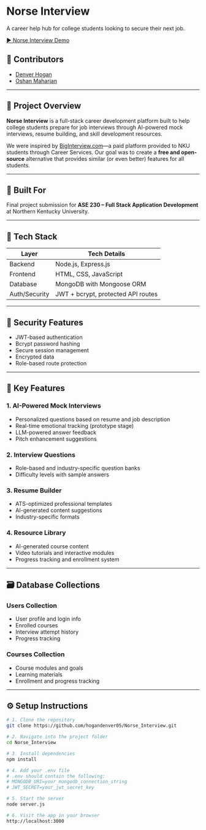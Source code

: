 # Norse Interview  
A career help hub for college students looking to secure their next job.

[▶️ Norse Interview Demo](https://www.youtube.com/watch?v=6CmSgrlMoe4)

## 👥 Contributors
- [Denver Hogan](https://github.com/hogandenver05)
- [Oshan Maharjan](https://github.com/oshanma)

---

## 🎯 Project Overview

**Norse Interview** is a full-stack career development platform built to help college students prepare for job interviews through AI-powered mock interviews, resume building, and skill development resources.

We were inspired by [BigInterview.com](https://www.biginterview.com/)—a paid platform provided to NKU students through Career Services. Our goal was to create a **free and open-source** alternative that provides similar (or even better) features for all students.

---

## 🧪 Built For  
Final project submission for **ASE 230 – Full Stack Application Development** at Northern Kentucky University.

---

## 🧱 Tech Stack

| Layer       | Tech Details                            |
|-------------|------------------------------------------|
| Backend     | Node.js, Express.js                      |
| Frontend    | HTML, CSS, JavaScript                    |
| Database    | MongoDB with Mongoose ORM                |
| Auth/Security | JWT + bcrypt, protected API routes     |

---

## 🔐 Security Features
- JWT-based authentication
- Bcrypt password hashing
- Secure session management
- Encrypted data
- Role-based route protection

---

## 🚀 Key Features

### 1. AI-Powered Mock Interviews
- Personalized questions based on resume and job description
- Real-time emotional tracking (prototype stage)
- LLM-powered answer feedback
- Pitch enhancement suggestions

### 2. Interview Questions
- Role-based and industry-specific question banks
- Difficulty levels with sample answers

### 3. Resume Builder
- ATS-optimized professional templates
- AI-generated content suggestions
- Industry-specific formats

### 4. Resource Library
- AI-generated course content
- Video tutorials and interactive modules
- Progress tracking and enrollment system

---

## 🗃️ Database Collections

### Users Collection
- User profile and login info
- Enrolled courses
- Interview attempt history
- Progress tracking

### Courses Collection
- Course modules and goals
- Learning materials
- Enrollment and progress tracking

---

## ⚙️ Setup Instructions

```bash
# 1. Clone the repository
git clone https://github.com/hogandenver05/Norse_Interview.git

# 2. Navigate into the project folder
cd Norse_Interview

# 3. Install dependencies
npm install

# 4. Add your .env file
# .env should contain the following:
# MONGODB_URI=your_mongodb_connection_string
# JWT_SECRET=your_jwt_secret_key

# 5. Start the server
node server.js

# 6. Visit the app in your browser
http://localhost:3000
